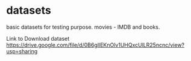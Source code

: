 # datasets
basic datasets for testing purpose. movies - IMDB and books. 

Link to Download dataset
https://drive.google.com/file/d/0B6gIlEKnOlv1UHQxcUlLR25ncnc/view?usp=sharing
